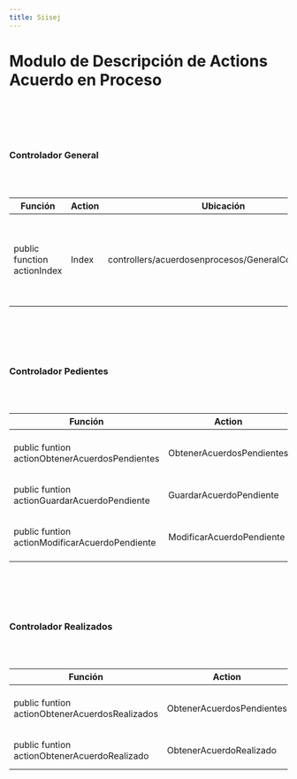 ```yaml
---
title: Siisej 
---
```


# Modulo de Descripción de Actions Acuerdo en Proceso
<br></br><br></br>

### Controlador General
<br></br>

| Función | Action |  Ubicación | Proceso |
|--------------|--------------|--------------|--------------|
| public function actionIndex | Index | controllers/acuerdosenprocesos/GeneralController.php | Manda a la pagina principal donde se visualiza una tabla con acuerdos |
<br></br><br></br>


### Controlador Pedientes
<br></br>

| Función | Action |  Ubicación | Proceso |
|--------------|--------------|--------------|--------------|
| public funtion actionObtenerAcuerdosPendientes | ObtenerAcuerdosPendientes | controllers/acuerdosenprocesos/PendientesController.php | Obtendra los acuerdos pendientes |
| public funtion actionGuardarAcuerdoPendiente | GuardarAcuerdoPendiente | controllers/acuerdosenprocesos/PendientesController.php | Guardara el acuerdo pendiente |
| public funtion actionModificarAcuerdoPendiente | ModificarAcuerdoPendiente | controllers/acuerdosenprocesos/PendientesController.php | Podra modificar el acuerdo pendiente |
<br></br><br></br>

### Controlador Realizados
<br></br>

| Función | Action |  Ubicación | Proceso |
|--------------|--------------|--------------|--------------|
| public funtion actionObtenerAcuerdosRealizados | ObtenerAcuerdosPendientes | controllers/acuerdosenprocesos/RealizadosController.php | Obtendra los acuerdos pendientes |
| public funtion actionObtenerAcuerdoRealizado | ObtenerAcuerdoRealizado | controllers/acuerdosenprocesos/RealizadosController.php | Obtendra el acuerdo pendiente |
